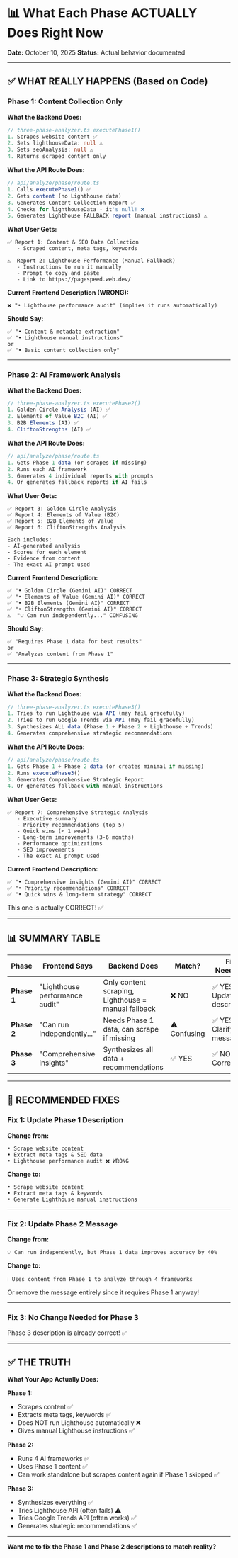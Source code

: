 # 📊 What Each Phase ACTUALLY Does Right Now

**Date:** October 10, 2025
**Status:** Actual behavior documented

---

## ✅ WHAT REALLY HAPPENS (Based on Code)

### **Phase 1: Content Collection Only**

**What the Backend Does:**
```typescript
// three-phase-analyzer.ts executePhase1()
1. Scrapes website content ✅
2. Sets lighthouseData: null ⚠️
3. Sets seoAnalysis: null ⚠️
4. Returns scraped content only
```

**What the API Route Does:**
```typescript
// api/analyze/phase/route.ts
1. Calls executePhase1() ✅
2. Gets content (no Lighthouse data)
3. Generates Content Collection Report ✅
4. Checks for lighthouseData - it's null! ❌
5. Generates Lighthouse FALLBACK report (manual instructions) ⚠️
```

**What User Gets:**
```
✅ Report 1: Content & SEO Data Collection
   - Scraped content, meta tags, keywords

⚠️  Report 2: Lighthouse Performance (Manual Fallback)
   - Instructions to run it manually
   - Prompt to copy and paste
   - Link to https://pagespeed.web.dev/
```

**Current Frontend Description (WRONG):**
```
❌ "• Lighthouse performance audit" (implies it runs automatically)
```

**Should Say:**
```
✅ "• Content & metadata extraction"
✅ "• Lighthouse manual instructions"
or
✅ "• Basic content collection only"
```

---

### **Phase 2: AI Framework Analysis**

**What the Backend Does:**
```typescript
// three-phase-analyzer.ts executePhase2()
1. Golden Circle Analysis (AI) ✅
2. Elements of Value B2C (AI) ✅
3. B2B Elements (AI) ✅
4. CliftonStrengths (AI) ✅
```

**What the API Route Does:**
```typescript
// api/analyze/phase/route.ts
1. Gets Phase 1 data (or scrapes if missing)
2. Runs each AI framework
3. Generates 4 individual reports with prompts
4. Or generates fallback reports if AI fails
```

**What User Gets:**
```
✅ Report 3: Golden Circle Analysis
✅ Report 4: Elements of Value (B2C)
✅ Report 5: B2B Elements of Value
✅ Report 6: CliftonStrengths Analysis

Each includes:
- AI-generated analysis
- Scores for each element
- Evidence from content
- The exact AI prompt used
```

**Current Frontend Description:**
```
✅ "• Golden Circle (Gemini AI)" CORRECT
✅ "• Elements of Value (Gemini AI)" CORRECT
✅ "• B2B Elements (Gemini AI)" CORRECT
✅ "• CliftonStrengths (Gemini AI)" CORRECT
⚠️  "💡 Can run independently..." CONFUSING
```

**Should Say:**
```
✅ "Requires Phase 1 data for best results"
or
✅ "Analyzes content from Phase 1"
```

---

### **Phase 3: Strategic Synthesis**

**What the Backend Does:**
```typescript
// three-phase-analyzer.ts executePhase3()
1. Tries to run Lighthouse via API (may fail gracefully)
2. Tries to run Google Trends via API (may fail gracefully)
3. Synthesizes ALL data (Phase 1 + Phase 2 + Lighthouse + Trends)
4. Generates comprehensive strategic recommendations
```

**What the API Route Does:**
```typescript
// api/analyze/phase/route.ts
1. Gets Phase 1 + Phase 2 data (or creates minimal if missing)
2. Runs executePhase3()
3. Generates Comprehensive Strategic Report
4. Or generates fallback with manual instructions
```

**What User Gets:**
```
✅ Report 7: Comprehensive Strategic Analysis
   - Executive summary
   - Priority recommendations (top 5)
   - Quick wins (< 1 week)
   - Long-term improvements (3-6 months)
   - Performance optimizations
   - SEO improvements
   - The exact AI prompt used
```

**Current Frontend Description:**
```
✅ "• Comprehensive insights (Gemini AI)" CORRECT
✅ "• Priority recommendations" CORRECT
✅ "• Quick wins & long-term strategy" CORRECT
```

This one is actually CORRECT! ✅

---

## 📊 SUMMARY TABLE

| Phase | Frontend Says | Backend Does | Match? | Fix Needed? |
|-------|--------------|--------------|--------|-------------|
| **Phase 1** | "Lighthouse performance audit" | Only content scraping, Lighthouse = manual fallback | ❌ NO | ✅ YES - Update description |
| **Phase 2** | "Can run independently..." | Needs Phase 1 data, can scrape if missing | ⚠️ Confusing | ✅ YES - Clarify message |
| **Phase 3** | "Comprehensive insights" | Synthesizes all data + recommendations | ✅ YES | ✅ NO - Correct! |

---

## 🔧 RECOMMENDED FIXES

### **Fix 1: Update Phase 1 Description**

**Change from:**
```
• Scrape website content
• Extract meta tags & SEO data
• Lighthouse performance audit ❌ WRONG
```

**Change to:**
```
• Scrape website content
• Extract meta tags & keywords
• Generate Lighthouse manual instructions
```

---

### **Fix 2: Update Phase 2 Message**

**Change from:**
```
💡 Can run independently, but Phase 1 data improves accuracy by 40%
```

**Change to:**
```
ℹ️ Uses content from Phase 1 to analyze through 4 frameworks
```

Or remove the message entirely since it requires Phase 1 anyway!

---

### **Fix 3: No Change Needed for Phase 3**

Phase 3 description is already correct! ✅

---

## ✅ THE TRUTH

**What Your App Actually Does:**

**Phase 1:**
- Scrapes content ✅
- Extracts meta tags, keywords ✅
- Does NOT run Lighthouse automatically ❌
- Gives manual Lighthouse instructions ✅

**Phase 2:**
- Runs 4 AI frameworks ✅
- Uses Phase 1 content ✅
- Can work standalone but scrapes content again if Phase 1 skipped ✅

**Phase 3:**
- Synthesizes everything ✅
- Tries Lighthouse API (often fails) ⚠️
- Tries Google Trends API (often works) ✅
- Generates strategic recommendations ✅

---

**Want me to fix the Phase 1 and Phase 2 descriptions to match reality?**
